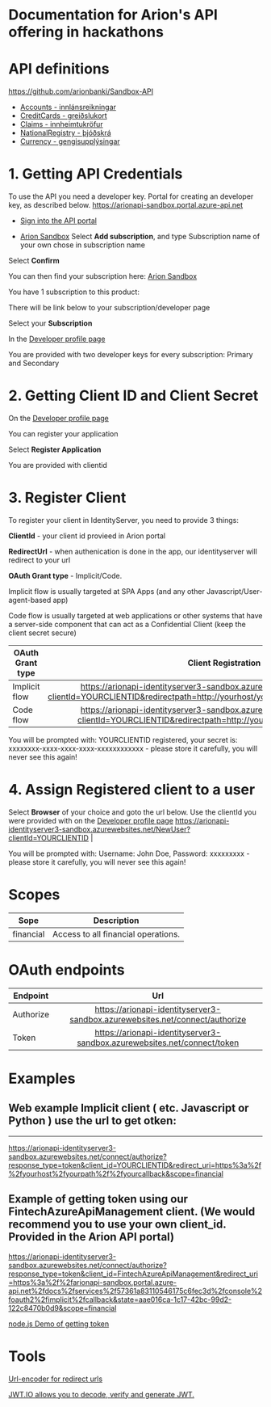 # Documentation for Arion's API offering in hackathons

# API definitions
https://github.com/arionbanki/Sandbox-API
* [Accounts - innlánsreikningar](https://github.com/arionbanki/Sandbox-API/tree/master/Accounts)  
* [CreditCards - greiðslukort](https://github.com/arionbanki/Sandbox-API/tree/master/CreditCards)  
* [Claims - innheimtukröfur](https://github.com/arionbanki/Sandbox-API/tree/master/Claims)
* [NationalRegistry - þjóðskrá](https://github.com/arionbanki/Sandbox-API/tree/master/NationalRegistry)
* [Currency - gengisupplýsingar](https://github.com/arionbanki/Sandbox-API/tree/master/Currency)


# 1. Getting API Credentials

To use the API you need a developer key.
Portal for creating an developer key, as described below. 
https://arionapi-sandbox.portal.azure-api.net

* [Sign into the API portal](https://arionapi-sandbox.portal.azure-api.net/signin?ReturnUrl=%2Fproducts)

* [Arion Sandbox](https://arionapi-sandbox.portal.azure-api.net/products/arion-fintech-api)
Select **Add subscription**, and type Subscription name of your own chose in subscription name

Select **Confirm**

You can then find your subscription here:
[Arion Sandbox](https://arionapi-sandbox.portal.azure-api.net/products/arion-fintech-api)

You have 1 subscription to this product:

There will be link below to your subscription/developer page

Select your **Subscription**

In the [Developer profile page](https://arionapi-sandbox.portal.azure-api.net/developer)

You are provided with two developer keys for every subscription: Primary and Secondary


# 2. Getting Client ID and Client Secret
On the [Developer profile page](https://arionapi-sandbox.portal.azure-api.net/developer)

You can register your application

Select **Register Application**

You are provided with clientid


# 3. Register Client
 
To register your client in IdentityServer, you need to provide 3 things:

**ClientId** - your client id provieed in Arion portal

**RedirectUrl** - when authenication is done in the app, our identityserver will redirect to your url

**OAuth Grant type** - Implicit/Code.

Implicit flow is usually targeted at SPA Apps (and any other Javascript/User-agent-based app)

Code flow is usually targeted at web applications or other systems that have a server-side component that can act as a Confidential Client (keep the client secret secure)

| OAuth Grant type | Client Registration Url |
| ---------------- |:-------------:|
| Implicit flow    | https://arionapi-identityserver3-sandbox.azurewebsites.net/clientregistration?clientId=YOURCLIENTID&redirectpath=http://yourhost/yourpath/yourcallback&flowType=implicit |
| Code flow | https://arionapi-identityserver3-sandbox.azurewebsites.net/clientregistration?clientId=YOURCLIENTID&redirectpath=http://yourhost/yourpath&flowType=code |

You will be prompted with: YOURCLIENTID registered, your secret is: xxxxxxxx-xxxx-xxxx-xxxx-xxxxxxxxxxxx - please store it carefully, you will never see this again!

# 4. Assign Registered client to a user
Select **Browser** of your choice and goto the url below.
Use the clientId you were provided with on the [Developer profile page](https://arionapi-sandbox.portal.azure-api.net/developer)
https://arionapi-identityserver3-sandbox.azurewebsites.net/NewUser?clientId=YOURCLIENTID |

You will be prompted with: Username: John Doe, Password: xxxxxxxxx - please store it carefully, you will never see this again!

# Scopes
| Sope       | Description   |
| ---------- |:-------------:|
| financial  | Access to all financial operations. |

# OAuth endpoints
| Endpoint | Url   |
| --------- |:-------------:|
| Authorize | https://arionapi-identityserver3-sandbox.azurewebsites.net/connect/authorize |
| Token     | https://arionapi-identityserver3-sandbox.azurewebsites.net/connect/token |


# Examples

## Web example Implicit client ( etc. Javascript or Python ) use the url to get otken:
----------------------------------------------------------------------------
https://arionapi-identityserver3-sandbox.azurewebsites.net/connect/authorize?response_type=token&client_id=YOURCLIENTID&redirect_uri=https%3a%2f%2fyourhost%2fyourpath%2f%2fyourcallback&scope=financial


## Example of getting token using our FintechAzureApiManagement client. (We would recommend you to use your own client_id. Provided in the Arion API portal)
https://arionapi-identityserver3-sandbox.azurewebsites.net/connect/authorize?response_type=token&client_id=FintechAzureApiManagement&redirect_uri=https%3a%2f%2farionapi-sandbox.portal.azure-api.net%2fdocs%2fservices%2f57361a83110546175c6fec3d%2fconsole%2foauth2%2fimplicit%2fcallback&state=aae016ca-1c17-42bc-99d2-122c8470b0d9&scope=financial

[node.js Demo of getting token](https://github.com/arionbanki/nodejs-Sandbox-API-Demo/)


# Tools
[Url-encoder for redirect urls](http://meyerweb.com/eric/tools/dencoder)

[JWT.IO allows you to decode, verify and generate JWT.](https://jwt.io)
